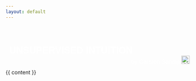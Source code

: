 ```yaml
---
layout: default
---
```

<header>
<script type="text/javascript"
  src="https://cdnjs.cloudflare.com/ajax/libs/mathjax/2.7.1/MathJax.js?config=TeX-AMS-MML_HTMLorMML">
</script>
<script>
        MathJax.Hub.Config({
            config: ["MMLorHTML.js"],
            extensions: ["tex2jax.js","TeX/AMSmath.js","TeX/AMSsymbols.js"],
            jax: ["input/TeX"],
            tex2jax: {
                inlineMath: [ ['$','$'], ["\\(","\\)"] ],
                displayMath: [ ['$$','$$'], ["\\[","\\]"] ],
                processEscapes: false
            },
            TeX: {
                TagSide: "right",
                TagIndent: ".8em",
                MultLineWidth: "85%",
                equationNumbers: {
                   autoNumber: "all",
                },
                unicode: {
                   fonts: "STIXGeneral,'Arial Unicode MS'"
                }
            },
            showProcessingMessages: true
        });
</script>
</header>
<div style="background-image:url({{ './img/unsupbanner.jpg' | absolute_url }});font-size:150%;color:white;padding:10px;font-family: Helvetica, Arial, sans-serif;">
<div style="font-size:larger; font-weight:bold;">UNSUPERVISED INTUITION</div>
<div style="font-size:medium;text-align:right"><span>by Carsten Schelp</span> <span><a href="{{ site.linkedin }}"><img alt="LinkedIn" src="{{ './img/linkedinicon.png' | absolute_url }}" style="border:0px;margin:0px;padding:0px;" width="22" height="22" /></a></span></div>
</div>
{{ content }}



